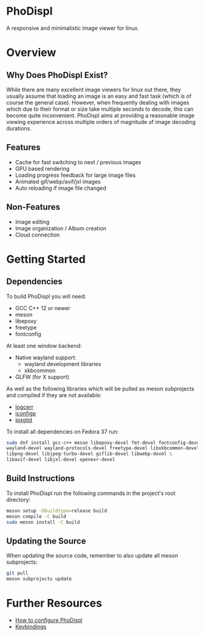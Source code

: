 # PhoDispl

A responsive and minimalistic image viewer for linux.



# Overview

## Why Does PhoDispl Exist?

While there are many excellent image viewers for linux out there,
they usually assume that loading an image is an easy and fast task
(which is of course the general case).
However, when frequently dealing with images which due to their format or size
take multiple seconds to decode, this can become quite inconvenient.
PhoDispl aims at providing a reasonable image viewing experience across multiple orders
of magnitude of image decoding durations.


## Features
* Cache for fast switching to next / previous images
* GPU based rendering
* Loading progress feedback for large image files
* Animated gif/webp/avif/jxl images
* Auto reloading if image file changed


## Non-Features
* Image editing
* Image organization / Album creation
* Cloud connection



# Getting Started

## Dependencies

To build PhoDispl you will need:
* GCC C++ 12 or newer
* meson
* libepoxy
* freetype
* fontconfig

At least one window backend:
* Native wayland support:
    - wayland development libraries
    - xkbcommon
* GLFW (for X support)

As well as the following libraries which will be pulled as meson subprojects and compiled
if they are not available:
* [logcerr](https://github.com/wolmibo/logcerr)
* [iconfigp](https://github.com/wolmibo/iconfigp)
* [pixglot](https://github.com/wolmibo/pixglot)

To install all dependencies on Fedora 37 run:
```sh
sudo dnf install gcc-c++ meson libepoxy-devel fmt-devel fontconfig-devel \
wayland-devel wayland-protocols-devel freetype-devel libxkbcommon-devel glfw-devel \
libpng-devel libjpeg-turbo-devel giflib-devel libwebp-devel \
libavif-devel libjxl-devel openexr-devel
```


## Build Instructions

To install PhoDispl run the following commands in the project's root directory:
```sh
meson setup -Dbuildtype=release build
meson compile -C build
sudo meson install -C build
```


## Updating the Source
When updating the source code, remember to also update all meson subprojects:
```sh
git pull
meson subprojects update
```



# Further Resources
* [How to configure PhoDispl](doc/config.ini)
* [Keybindings](doc/keybindings.md)
